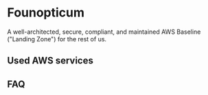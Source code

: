 # Founopticum

A well-architected, secure, compliant, and maintained AWS Baseline ("Landing Zone") for the rest of us. 

## Used AWS services

## FAQ
